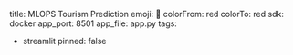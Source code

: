 title: MLOPS Tourism Prediction
emoji: 🚀
colorFrom: red
colorTo: red
sdk: docker
app_port: 8501
app_file: app.py
tags:
  - streamlit
pinned: false
